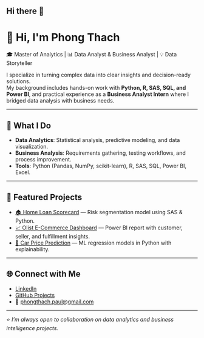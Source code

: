 ## Hi there 👋

# 👋 Hi, I'm Phong Thach  

🎓 Master of Analytics | 📊 Data Analyst & Business Analyst | 💡 Data Storyteller  

I specialize in turning complex data into clear insights and decision-ready solutions.  
My background includes hands-on work with **Python, R, SAS, SQL, and Power BI**, and practical experience as a **Business Analyst Intern** where I bridged data analysis with business needs.  

---

## 🔑 What I Do
- **Data Analytics**: Statistical analysis, predictive modeling, and data visualization.  
- **Business Analysis**: Requirements gathering, testing workflows, and process improvement.  
- **Tools**: Python (Pandas, NumPy, scikit-learn), R, SAS, SQL, Power BI, Excel.  

---

## 📂 Featured Projects
- [🏠 Home Loan Scorecard](link-to-repo) — Risk segmentation model using SAS & Python.  
- [📈 Olist E-Commerce Dashboard](https://github.com/PhongThach1604/Power-BI-Dashboard-Report) — Power BI report with customer, seller, and fulfillment insights.  
- [🚗 Car Price Prediction](link-to-repo) — ML regression models in Python with explainability.  

---

## 🌐 Connect with Me
- [LinkedIn](your-linkedin)  
- [GitHub Projects](https://github.com/PhongThach1604)  
- 📧 phongthach.paul@gmail.com  

---
⭐ *I’m always open to collaboration on data analytics and business intelligence projects.*
